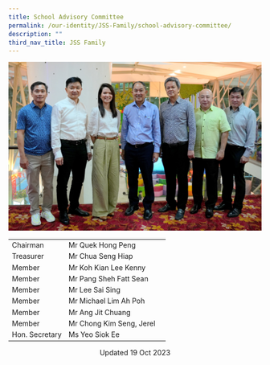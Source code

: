 ```yaml
---
title: School Advisory Committee
permalink: /our-identity/JSS-Family/school-advisory-committee/
description: ""
third_nav_title: JSS Family
---
```

![](/images/sac%202023.JPG)


|  |  | |
| -------- | -------- | -------- |
| Chairman   | Mr Quek Hong Peng  |  |
| Treasurer   | Mr Chua Seng Hiap |  |
| Member| Mr Koh Kian Lee Kenny |  |
| Member| Mr Pang Sheh Fatt Sean|  |
| Member| Mr Lee Sai Sing |  |
|Member| Mr Michael Lim Ah Poh| |
|Member| Mr Ang Jit Chuang| |
| Member| Mr Chong Kim Seng, Jerel |  |
| Hon. Secretary| Ms Yeo Siok Ee |  |


<center> Updated 19 Oct 2023 </center>